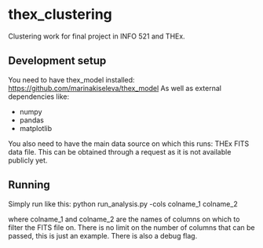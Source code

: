 # thex_clustering
Clustering work for final project in INFO 521 and THEx.


## Development setup
You need to have thex_model installed:
https://github.com/marinakiseleva/thex_model
As well as external dependencies like:
- numpy
- pandas
- matplotlib

You also need to have the main data source on which this runs: THEx FITS data file. This can be obtained through a request as it is not available publicly yet. 

## Running
Simply run like this:
python run_analysis.py -cols colname_1 colname_2

where colname_1 and colname_2 are the names of columns on which to filter the FITS file on. There is no limit on the number of columns that can be passed, this is just an example. There is also a debug flag.  